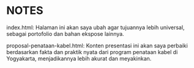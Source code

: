 # NOTES

index.html: Halaman ini akan saya ubah agar tujuannya lebih universal, sebagai portofolio dan bahan ekspose lainnya.

proposal-penataan-kabel.html: Konten presentasi ini akan saya perbaiki berdasarkan fakta dan praktik nyata dari program penataan kabel di Yogyakarta, menjadikannya lebih akurat dan meyakinkan.